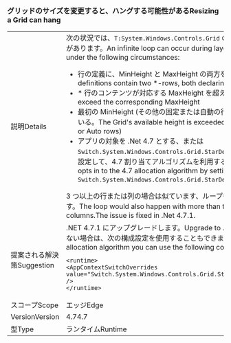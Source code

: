 ### <a name="resizing-a-grid-can-hang"></a><span data-ttu-id="e1d52-101">グリッドのサイズを変更すると、ハングする可能性がある</span><span class="sxs-lookup"><span data-stu-id="e1d52-101">Resizing a Grid can hang</span></span>

|   |   |
|---|---|
|<span data-ttu-id="e1d52-102">説明</span><span class="sxs-lookup"><span data-stu-id="e1d52-102">Details</span></span>|<span data-ttu-id="e1d52-103">次の状況では、<code>T:System.Windows.Controls.Grid</code> のレイアウト中に無限ループが発生する可能性があります。</span><span class="sxs-lookup"><span data-stu-id="e1d52-103">An infinite loop can occur during layout of a <code>T:System.Windows.Controls.Grid</code> under the following circumstances:</span></span><ul><li><span data-ttu-id="e1d52-104">行の定義に、MinHeight と MaxHeight の両方を宣言する、2 つの \* 行が含まれている。</span><span class="sxs-lookup"><span data-stu-id="e1d52-104">Row definitions contain two \*-rows, both declaring a MinHeight and a MaxHeight.</span></span></li><li><span data-ttu-id="e1d52-105">\* 行のコンテンツが対応する MaxHeight を超えていない。</span><span class="sxs-lookup"><span data-stu-id="e1d52-105">Content of the \*-rows doesn't exceed the corresponding MaxHeight</span></span></li><li><span data-ttu-id="e1d52-106">最初の MinHeight (その他の固定または自動の行を含む) がグリッドの利用可能な高さを超えている。</span><span class="sxs-lookup"><span data-stu-id="e1d52-106">The Grid's available height is exceeded by the first MinHeight (plus any other fixed or Auto rows)</span></span></li><li><span data-ttu-id="e1d52-107">アプリの対象を .Net 4.7 とする、または <code>Switch.System.Windows.Controls.Grid.StarDefinitionsCanExceedAvailableSpace=false</code> を設定して、4.7 割り当てアルゴリズムを利用することを選択する。</span><span class="sxs-lookup"><span data-stu-id="e1d52-107">The app targets .Net 4.7, or opts in to the 4.7 allocation algorithm by setting <code>Switch.System.Windows.Controls.Grid.StarDefinitionsCanExceedAvailableSpace=false</code></span></span></li></ul><span data-ttu-id="e1d52-108">3 つ以上の行または列の場合は似ています、ループも発生します。 .Net 4.7.1 で問題が解決します。</span><span class="sxs-lookup"><span data-stu-id="e1d52-108">The loop would also happen with more than two rows, or in the analogous case for columns.The issue is fixed in .Net 4.7.1.</span></span>|
|<span data-ttu-id="e1d52-109">提案される解決策</span><span class="sxs-lookup"><span data-stu-id="e1d52-109">Suggestion</span></span>|<span data-ttu-id="e1d52-110">.NET 4.7.1 にアップグレードします。</span><span class="sxs-lookup"><span data-stu-id="e1d52-110">Upgrade to .Net 4.7.1.</span></span>  <span data-ttu-id="e1d52-111">4.7 割り当てアルゴリズムが必要でない場合は、次の構成設定を使用することもできます。</span><span class="sxs-lookup"><span data-stu-id="e1d52-111">Alternatively, if you don't need the 4.7 allocation algorithm you can use the following configuration setting:</span></span><pre><code class="language-xml">&lt;runtime&gt;&#13;&#10;&lt;AppContextSwitchOverrides value=&quot;Switch.System.Windows.Controls.Grid.StarDefinitionsCanExceedAvailableSpace=true&quot; /&gt;&#13;&#10;&lt;/runtime&gt;&#13;&#10;</code></pre>|
|<span data-ttu-id="e1d52-112">スコープ</span><span class="sxs-lookup"><span data-stu-id="e1d52-112">Scope</span></span>|<span data-ttu-id="e1d52-113">エッジ</span><span class="sxs-lookup"><span data-stu-id="e1d52-113">Edge</span></span>|
|<span data-ttu-id="e1d52-114">Version</span><span class="sxs-lookup"><span data-stu-id="e1d52-114">Version</span></span>|<span data-ttu-id="e1d52-115">4.7</span><span class="sxs-lookup"><span data-stu-id="e1d52-115">4.7</span></span>|
|<span data-ttu-id="e1d52-116">型</span><span class="sxs-lookup"><span data-stu-id="e1d52-116">Type</span></span>|<span data-ttu-id="e1d52-117">ランタイム</span><span class="sxs-lookup"><span data-stu-id="e1d52-117">Runtime</span></span>|

